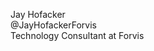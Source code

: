 Jay Hofacker  
@JayHofackerForvis  
Technology Consultant at Forvis

<!---
JayHofackerForvis/JayHofackerForvis is a ✨ special ✨ repository because its `README.md` (this file) appears on your GitHub profile.
You can click the Preview link to take a look at your changes.
--->
